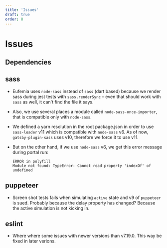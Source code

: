 ```yaml
---
title: 'Issues'
draft: true
order: 8
---
```


# Issues

## Dependencies

## sass

- Eufemia uses `node-sass` instead of `sass` (dart based) because we render sass during jest tests with `sass.renderSync` – even that should work with `sass` as well, it can't find the file it says.
- Also, we use several places a module called `node-sass-once-importer`, that is compatible only with `node-sass`.
- We defined a yarn resolution in the root package.json in order to use `sass-loader` v11 which is compatible with `node-sass` v6. As of now, `gatsby-plugin-sass` uses v10, therefore we force it to use v11.
- But on the other hand, if we use `node-sass` v6, we get this error message during portal run:

  ```
  ERROR in polyfill
  Module not found: TypeError: Cannot read property 'indexOf' of
  undefined
  ```

## puppeteer

- Screen shot tests fails when simulating `active` state and v9 of `puppeteer` is sued. Probably because the delay property has changed? Because the active simulation is not kicking in.

## eslint

- Where where some issues with newer versions than v7.19.0. This way be fixed in later verions.
